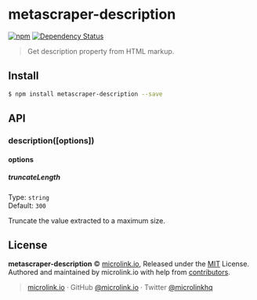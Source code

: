 # metascraper-description

[![npm](https://img.shields.io/npm/v/metascraper-description.svg?style=flat-square)](https://www.npmjs.com/package/metascraper-description)
[![Dependency Status](https://david-dm.org/microlinkhq/metascraper.svg?path=packages/metascraper-description&style=flat-square)](https://david-dm.org/microlinkhq/metascraper?path=packages/metascraper-description)

> Get description property from HTML markup.

## Install

```bash
$ npm install metascraper-description --save
```

## API

### description([options])

#### options

##### truncateLength

Type: `string`<br>
Default: `300`

Truncate the value extracted to a maximum size.

## License

**metascraper-description** © [microlink.io](https://microlink.io), Released under the [MIT](https://github.com/microlinkhq/metascraper-description/blob/master/LICENSE.md) License.<br>
Authored and maintained by microlink.io with help from [contributors](https://github.com/microlinkhq/metascraper-description/contributors).

> [microlink.io](https://microlink.io) · GitHub [@microlink.io](https://github.com/microlinkhq) · Twitter [@microlinkhq](https://twitter.com/microlinkhq)
